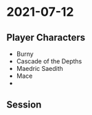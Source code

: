 # 2021-07-12
## Player Characters
* Burny
* Cascade of the Depths
* Maedric Saedith
* Mace
* 
## Session

<!--stackedit_data:
eyJoaXN0b3J5IjpbMTE5NjQ4MTU0NCwyNTMxNjQ2MzhdfQ==
-->